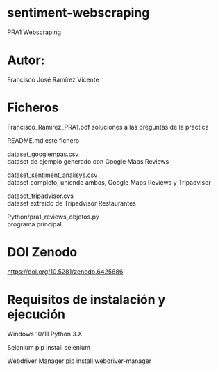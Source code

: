 # sentiment-webscraping
PRA1 Webscraping

# Autor: 
Francisco José Ramírez Vicente

# Ficheros

Francisco_Ramirez_PRA1.pdf
soluciones a las preguntas de la práctica

README.md 
este fichero

dataset_googlempas.csv          
dataset de ejemplo generado con Google Maps Reviews

dataset_sentiment_analisys.csv  
dataset completo, uniendo ambos, Google Maps Reviews y Tripadvisor

dataset_tripadvisor.cvs         
dataset extraído de Tripadvisor Restaurantes

Python/pra1_reviews_objetos.py         
programa principal

# DOI Zenodo
https://doi.org/10.5281/zenodo.6425686

# Requisitos de instalación y ejecución
Windows 10/11
Python 3.X

Selenium
pip install selenium

Webdriver Manager
pip install webdriver-manager


